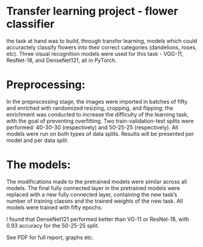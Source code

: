 # Transfer learning project - flower classifier
the task at hand was to build, through transfer learning, models which could accuractely classify flowers into their correct categories (dandelions, roses, etc). 
Three visual recognition models were used for this task - VGG-11, ResNet-18, and DenseNet121, all in PyTorch. 

# Preprocessing:
In the preprocessing stage, the images were imported in batches of fifty and enriched with randomized resizing, cropping, and flipping; the enrichment was conducted to increase the difficulty of the learning task, with the goal of preventing overfitting. Two train-validation-test splits were performed: 40-30-30 (respectively) and 50-25-25 (respectively). All models were run on both types of data splits. Results will be presented per model and per data split.

# The models:
The modifications made to the pretrained models were similar across all models. The final fully connected layer in the pretrained models were replaced with a new fully connected layer, containing the new task’s number of training classes and the trained weights of the new task. All models were trained with fifty epochs.

I found that DenseNet121 performed better than VG-11 or ResNet-18, with 0.93 accuracy for the 50-25-25 split.

See PDF for full report, graphs etc.
